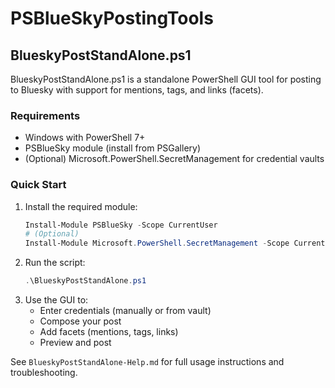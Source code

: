 # PSBlueSkyPostingTools

## BlueskyPostStandAlone.ps1

BlueskyPostStandAlone.ps1 is a standalone PowerShell GUI tool for posting to Bluesky with support for mentions, tags, and links (facets).

### Requirements
- Windows with PowerShell 7+
- PSBlueSky module (install from PSGallery)
- (Optional) Microsoft.PowerShell.SecretManagement for credential vaults

### Quick Start
1. Install the required module:
   ```powershell
   Install-Module PSBlueSky -Scope CurrentUser
   # (Optional)
   Install-Module Microsoft.PowerShell.SecretManagement -Scope CurrentUser
   ```
2. Run the script:
   ```powershell
   .\BlueskyPostStandAlone.ps1
   ```
3. Use the GUI to:
   - Enter credentials (manually or from vault)
   - Compose your post
   - Add facets (mentions, tags, links)
   - Preview and post

See `BlueskyPostStandAlone-Help.md` for full usage instructions and troubleshooting.
